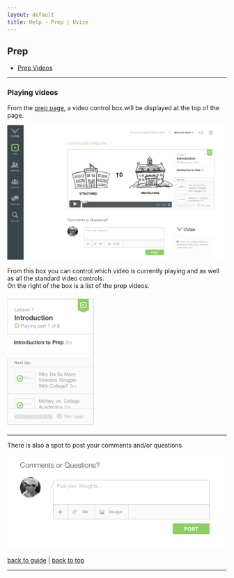 ```yaml
---
layout: default
title: Help - Prep | Uvize
---
```


## <a name="top"></a>Prep

* [Prep Videos](prep.html#prep)

***

### <a name="playing-videos"></a>Playing videos

From the [prep page](https://www.uvize.com/prep), a video control box will be displayed at the top of the page. 

<a href="gfx/uvize-prep.png">
  <img src="gfx/uvize-prep.png" alt="prep" style="width:500px;">
</a>

From this box you can control which video is currently playing and as well as all the standard video controls.  
On the right of the box is a list of the prep videos.  

<a href="gfx/uvize-prep-scroll.png">
  <img src="gfx/uvize-prep-scroll.png" alt="prep scroll" style="width:200px;">
</a>

***

There is also a spot to post your comments and/or questions.  

<a href="gfx/uvize-prep-comment.png">
  <img src="gfx/uvize-prep-comment.png" alt="prep comment" style="width:500px;">
</a>

[back to guide](community-guide.html) | [back to top](#top)
***
